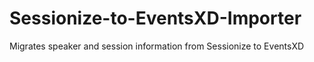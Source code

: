 # Sessionize-to-EventsXD-Importer
Migrates speaker and session information from Sessionize to EventsXD
